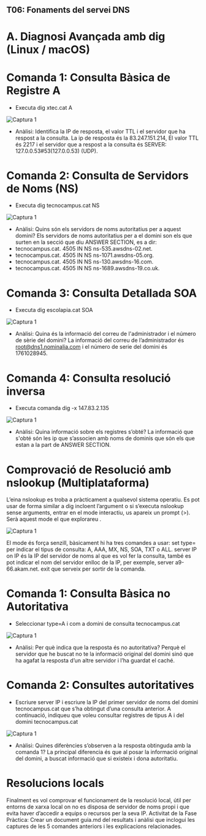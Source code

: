 ## T06: Fonaments del servei DNS

# A. Diagnosi Avançada amb dig (Linux / macOS)
# Comanda 1: Consulta Bàsica de Registre A
- Executa dig xtec.cat A

![Captura 1](img./c1.png)

- Anàlisi: Identifica la IP de resposta, el valor TTL i el servidor que ha respost a la consulta.
La ip de resposta és la 83.247.151.214, El valor TTL és 2217 i el servidor que a respost a la consulta és SERVER: 127.0.0.53#53(127.0.0.53) (UDP).


# Comanda 2: Consulta de Servidors de Noms (NS)
- Executa dig tecnocampus.cat NS

![Captura 1](img./c2.png)

- Anàlisi: Quins són els servidors de noms autoritatius per a aquest domini?
Els servidors de noms autoritatius per a el domini son els que surten en la secció que diu ANSWER SECTION, es a dir:
- tecnocampus.cat. 4505 IN NS ns-535.awsdns-02.net. 
- tecnocampus.cat. 4505 IN NS ns-1071.awsdns-05.org. 
- tecnocampus.cat. 4505 IN NS ns-130.awsdns-16.com. 
- tecnocampus.cat. 4505 IN NS ns-1689.awsdns-19.co.uk.


# Comanda 3: Consulta Detallada SOA
- Executa dig escolapia.cat SOA

![Captura 1](img./c3.png)

- Anàlisi: Quina és la informació del correu de l'administrador i el número de sèrie del domini?
La informació del correu de l’administrador és root@dns1.nominalia.com i el número de serie del domini és 1761028945.


# Comanda 4: Consulta resolució inversa
- Executa comanda dig -x 147.83.2.135

![Captura 1](img./c4.png)

- Anàlisi: Quina informació sobre els registres s’obté?
La informació que s'obté són les ip que s’associen amb noms de dominis que són els que estan a la part de ANSWER SECTION.


# Comprovació de Resolució amb nslookup (Multiplataforma)
L’eina nslookup es troba a pràcticament a qualsevol sistema operatiu. Es pot usar de forma similar a dig incloent l’argument o si s’executa nslookup sense arguments, entrar en el mode interactiu, us apareix un prompt (>).
Serà aquest mode el que explorareu . 

![Captura 1](img./c5.png)

El mode és força senzill, bàsicament hi ha tres comandes a usar:
set type= per indicar el tipus de consulta: A, AAA, MX, NS, SOA, TXT o ALL.
server IP on IP és la IP del servidor de noms al que es vol fer la consulta, també es pot indicar el nom del servidor enlloc de la IP, per exemple, server a9-66.akam.net.
exit que serveix per sortir de la comanda.

# Comanda 1: Consulta Bàsica no Autoritativa
- Seleccionar type=A i com a domini de consulta tecnocampus.cat

![Captura 1](img./c6.png)

- Anàlisi: Per què indica que la resposta és no autoritativa?
Perquè el servidor que he buscat no te la informació original del domini sinó que ha agafat la resposta d’un altre servidor i l’ha guardat el caché.


# Comanda 2: Consultes autoritatives
- Escriure server IP i escriure la IP del primer servidor de noms del domini tecnocampus.cat que s’ha obtingut d’una consulta anterior. A continuació, indiqueu que voleu consultar registres de tipus A i del domini
tecnocampus.cat

![Captura 1](img./c7.png)

- Anàlisi: Quines diferències s’observen a la resposta obtinguda amb la comanda 1?
La principal diferencia és que al posar la informació original del domini, a buscat informació que si existeix i dona autoritatiu.


# Resolucions locals
Finalment es vol comprovar el funcionament de la resolució local, útil per entorns de xarxa local on no es disposa de servidor de noms propi i que evita haver d’accedir a equips o recursos per la seva IP.
Activitat de la Fase Pràctica: Crear un document guia.md del resultats i anàlisi que inclogui les captures de les 5 comandes anteriors i les explicacions relacionades.









